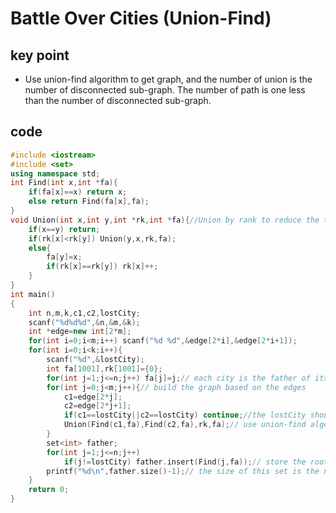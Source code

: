 # Battle Over Cities (Union-Find)
## key point
* Use union-find algorithm to get graph, and the number of union is the number of disconnected sub-graph. The number of path is one less than the number of disconnected sub-graph.
## code
```cpp
#include <iostream>
#include <set>
using namespace std;
int Find(int x,int *fa){
    if(fa[x]==x) return x;
    else return Find(fa[x],fa);
}
void Union(int x,int y,int *rk,int *fa){//Union by rank to reduce the time of Find(int x,int *fa)
    if(x==y) return;
    if(rk[x]<rk[y]) Union(y,x,rk,fa);
    else{
        fa[y]=x;
        if(rk[x]==rk[y]) rk[x]++;
    }
}
int main()
{
    int n,m,k,c1,c2,lostCity;
    scanf("%d%d%d",&n,&m,&k);
    int *edge=new int[2*m];
    for(int i=0;i<m;i++) scanf("%d %d",&edge[2*i],&edge[2*i+1]);
    for(int i=0;i<k;i++){
        scanf("%d",&lostCity);
        int fa[1001],rk[1001]={0};
        for(int j=1;j<=n;j++) fa[j]=j;// each city is the father of its union at begining
        for(int j=0;j<m;j++){// build the graph based on the edges
            c1=edge[2*j];
            c2=edge[2*j+1];
            if(c1==lostCity||c2==lostCity) continue;//the lostCity should not be included
            Union(Find(c1,fa),Find(c2,fa),rk,fa);// use union-find algorithm to build a graph
        }
        set<int> father;
        for(int j=1;j<=n;j++)
            if(j!=lostCity) father.insert(Find(j,fa));// store the root of rest concerned cities in a set, a root represents a connected graph
        printf("%d\n",father.size()-1);// the size of this set is the number of disconnected graph concerned cities distribute
    }
    return 0;
}
```